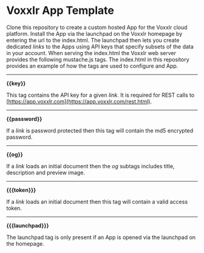 # Voxxlr App Template
Clone this repository to create a custom hosted App for the Voxxlr cloud platform. Install the App via the launchpad on the Voxxlr homepage by entering the url to the index.html. The launchpad then lets you create dedicated _links_ to the Apps using API keys that specify subsets of the data in your account. When serving the index.html the Voxxlr web server provides the following mustache.js tags. The index.html in this repository provides an example of how the tags are used to configure and App.

---
**{{key}}**

This tag contains the API key for a given _link_. It is required for REST calls to [https://app.voxxlr.com](https://app.voxxlr.com/rest.html). 

---
**{{password}}**

If a _link_ is password protected then this tag will contain the md5 encrypted password. 

---
**{{og}}**

If a _link_ loads an initial document then the *og* subtags includes title, description and preview image. 

---
**{{{token}}}**

If a _link_ loads an initial document then this tag will contain a valid access token.

---
**{{{launchpad}}}**

The launchpad tag is only present if an App is opened via the launchpad on the homepage. 
